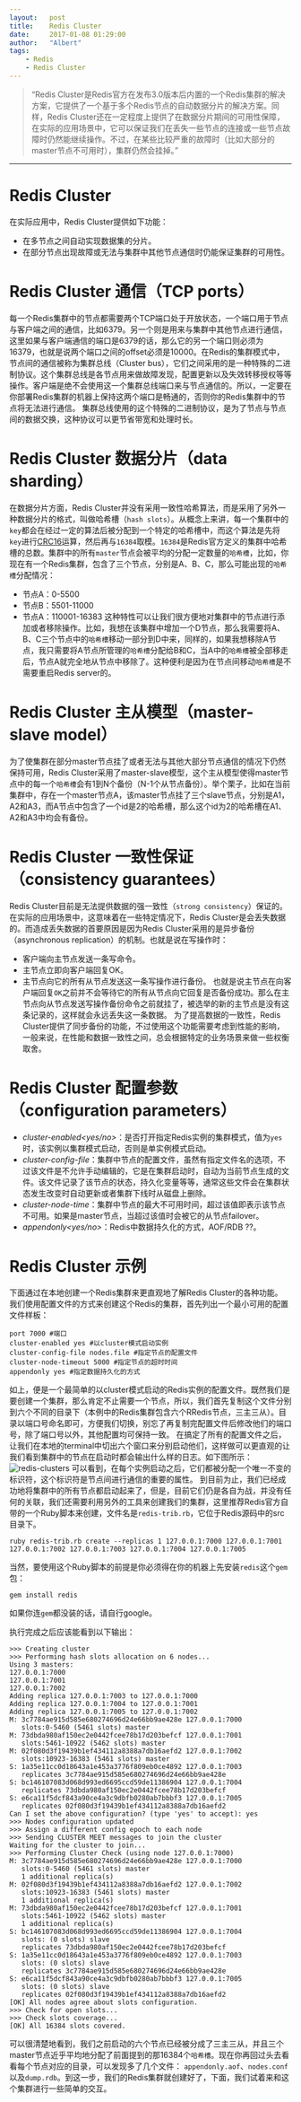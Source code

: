 ```yaml
---
layout:   post
title:    Redis Cluster
date:     2017-01-08 01:29:00
author:   "Albert"
tags:
    - Redis
    - Redis Cluster
---
```


> “Redis Cluster是Redis官方在发布3.0版本后内置的一个Redis集群的解决方案，它提供了一个基于多个Redis节点的自动数据分片的解决方案。同样，Redis Cluster还在一定程度上提供了在数据分片期间的可用性保障，在实际的应用场景中，它可以保证我们在丢失一些节点的连接或一些节点故障时仍然能继续操作。不过，在某些比较严重的故障时（比如大部分的master节点不可用时），集群仍然会挂掉。”
- - -

Redis Cluster
===
在实际应用中，Redis Cluster提供如下功能：
- 在多节点之间自动实现数据集的分片。
- 在部分节点出现故障或无法与集群中其他节点通信时仍能保证集群的可用性。

Redis Cluster 通信（TCP ports）
===
每一个Redis集群中的节点都需要两个TCP端口处于开放状态，一个端口用于节点与客户端之间的通信，比如6379。另一个则是用来与集群中其他节点进行通信，这里如果与客户端通信的端口是6379的话，那么它的另一个端口则必须为16379，也就是说两个端口之间的offset必须是10000。在Redis的集群模式中，节点间的通信被称为集群总线（Cluster bus），它们之间采用的是一种特殊的二进制协议。这个集群总线是各节点用来做故障发现，配置更新以及失效转移授权等等操作。客户端是绝不会使用这一个集群总线端口来与节点通信的。所以，一定要在你部署Redis集群的机器上保持这两个端口是畅通的，否则你的Redis集群中的节点将无法进行通信。
集群总线使用的这个特殊的二进制协议，是为了节点与节点间的数据交换，这种协议可以更节省带宽和处理时长。

Redis Cluster 数据分片（data sharding）
===
在数据分片方面，Redis Cluster并没有采用一致性哈希算法，而是采用了另外一种数据分片的格式，叫做哈希槽（`hash slots`）。从概念上来讲，每一个集群中的`key`都会在经过一定的算法后被分配到一个特定的哈希槽中，而这个算法是先将`key`进行[CRC16](https://en.wikipedia.org/wiki/Cyclic_redundancy_check)运算，然后再与`16384`取模。`16384`是Redis官方定义的集群中哈希槽的总数。集群中的所有`master`节点会被平均的分配一定数量的`哈希槽`，比如，你现在有一个Redis集群，包含了三个节点，分别是A、B、C，那么可能出现的`哈希槽`分配情况：
- 节点A：0-5500
- 节点B：5501-11000
- 节点A：110001-16383
这种特性可以让我们很方便地对集群中的节点进行添加或者移除操作。比如，我想在该集群中增加一个D节点，那么我需要将A、B、C三个节点中的`哈希槽`移动一部分到D中来，同样的，如果我想移除A节点，我只需要将A节点所管理的`哈希槽`分配给B和C，当A中的`哈希槽`被全部移走后，节点A就完全地从节点中移除了。这种便利是因为在节点间移动`哈希槽`是不需要重启Redis server的。

Redis Cluster 主从模型（master-slave model）
===
为了使集群在部分master节点挂了或者无法与其他大部分节点通信的情况下仍然保持可用，Redis Cluster采用了master-slave模型，这个主从模型使得master节点中的每一个`哈希槽`会有1到N个备份（N-1个从节点备份）。举个栗子，比如在当前集群中，存在一个master节点A，该master节点挂了三个slave节点，分别是A1，A2和A3，而A节点中包含了一个id是2的哈希槽，那么这个id为2的哈希槽在A1、A2和A3中均会有备份。

Redis Cluster 一致性保证（consistency guarantees）
===
Redis Cluster目前是无法提供数据的强一致性（`strong consistency`）保证的。在实际的应用场景中，这意味着在一些特定情况下，Redis Cluster是会丢失数据的。而造成丢失数据的首要原因是因为Redis Cluster采用的是异步备份（asynchronous replication）的机制。也就是说在写操作时：
- 客户端向主节点发送一条写命令。
- 主节点立即向客户端回复OK。
- 主节点向它的所有从节点发送这一条写操作进行备份。
也就是说主节点在向客户端回复`OK`之前并不会等待它的所有从节点向它回复是否备份成功。那么在主节点向从节点发送写操作备份命令之前就挂了，被选举的新的主节点是没有这条记录的，这样就会永远丢失这一条数据。
为了提高数据的一致性，Redis Cluster提供了同步备份的功能，不过使用这个功能需要考虑到性能的影响，一般来说，在性能和数据一致性之间，总会根据特定的业务场景来做一些权衡取舍。

Redis Cluster 配置参数（configuration parameters）
===
- *cluster-enabled<yes/no>*：是否打开指定Redis实例的集群模式，值为`yes`时，该实例以集群模式启动，否则是单实例模式启动。
- *cluster-config-file<filename>*：集群中节点的配置文件，虽然有指定文件名的选项，不过该文件是不允许手动编辑的，它是在集群启动时，自动为当前节点生成的文件。该文件记录了该节点的状态，持久化变量等等，通常这些文件会在集群状态发生改变时自动更新或者集群下线时从磁盘上删除。
- *cluster-node-time<millseconds>*：集群中节点的最大不可用时间，超过该值即表示该节点不可用。如果是master节点，当超过该值时会被它的从节点failover。
- *appendonly<yes/no>*：Redis中数据持久化的方式，AOF/RDB ??。

Redis Cluster 示例
===
下面通过在本地创建一个Redis集群来更直观地了解Redis Cluster的各种功能。
我们使用配置文件的方式来创建这个Redis的集群，首先列出一个最小可用的配置文件样板：
```code
port 7000 #端口
cluster-enabled yes #以cluster模式启动实例
cluster-config-file nodes.file #指定节点的配置文件
cluster-node-timeout 5000 #指定节点的超时时间
appendonly yes #指定数据持久化的方式
```

如上，便是一个最简单的以cluster模式启动的Redis实例的配置文件。既然我们是要创建一个集群，那么肯定不止需要一个节点，所以，我们首先复制这个文件分别到六个不同的目录下（本例中的Redis集群包含六个RRedis节点，三主三从）。目录以端口号命名即可，方便我们切换，别忘了再复制完配置文件后修改他们的端口号，除了端口号以外，其他配置均可保持一致。
在搞定了所有的配置文件之后，让我们在本地的terminal中切出六个窗口来分别启动他们，这样做可以更直观的让我们看到集群中的节点在启动时都会输出什么样的日志。如下图所示：
![redis-clusters](/img/redis-server-01.png)
可以看到，在每个实例启动之后，它们都被分配一个唯一不变的标识符，这个标识符是节点间进行通信的重要的属性。
到目前为止，我们已经成功地将集群中的所有节点都启动起来了，但是，目前它们仍是各自为战，并没有任何的关联，我们还需要利用另外的工具来创建我们的集群，这里推荐Redis官方自带的一个Ruby脚本来创建，文件名是`redis-trib.rb`，它位于Redis源码中的src目录下。

```code
ruby redis-trib.rb create --replicas 1 127.0.0.1:7000 127.0.0.1:7001 127.0.0.1:7002 127.0.0.1:7003 127.0.0.1:7004 127.0.0.1:7005
```
当然，要使用这个Ruby脚本的前提是你必须得在你的机器上先安装`redis`这个`gem`包： 

```code
gem install redis
```

如果你连`gem`都没装的话，请自行google。

执行完成之后应该能看到以下输出：

```code
>>> Creating cluster
>>> Performing hash slots allocation on 6 nodes...
Using 3 masters:
127.0.0.1:7000
127.0.0.1:7001
127.0.0.1:7002
Adding replica 127.0.0.1:7003 to 127.0.0.1:7000
Adding replica 127.0.0.1:7004 to 127.0.0.1:7001
Adding replica 127.0.0.1:7005 to 127.0.0.1:7002
M: 3c7784ae915d585e680274696d24e66bb9ae428e 127.0.0.1:7000
   slots:0-5460 (5461 slots) master
M: 73dbda980af150ec2e0442fcee78b17d203befcf 127.0.0.1:7001
   slots:5461-10922 (5462 slots) master
M: 02f080d3f19439b1ef434112a8388a7db16aefd2 127.0.0.1:7002
   slots:10923-16383 (5461 slots) master
S: 1a35e11cc0d18643a1e453a3776f809eb0ce4892 127.0.0.1:7003
   replicates 3c7784ae915d585e680274696d24e66bb9ae428e
S: bc146107083d068d993ed6695ccd59de11386904 127.0.0.1:7004
   replicates 73dbda980af150ec2e0442fcee78b17d203befcf
S: e6ca11f5dcf843a90ce4a3c9dbfb0280ab7bbbf3 127.0.0.1:7005
   replicates 02f080d3f19439b1ef434112a8388a7db16aefd2
Can I set the above configuration? (type 'yes' to accept): yes
>>> Nodes configuration updated
>>> Assign a different config epoch to each node
>>> Sending CLUSTER MEET messages to join the cluster
Waiting for the cluster to join...
>>> Performing Cluster Check (using node 127.0.0.1:7000)
M: 3c7784ae915d585e680274696d24e66bb9ae428e 127.0.0.1:7000
   slots:0-5460 (5461 slots) master
   1 additional replica(s)
M: 02f080d3f19439b1ef434112a8388a7db16aefd2 127.0.0.1:7002
   slots:10923-16383 (5461 slots) master
   1 additional replica(s)
M: 73dbda980af150ec2e0442fcee78b17d203befcf 127.0.0.1:7001
   slots:5461-10922 (5462 slots) master
   1 additional replica(s)
S: bc146107083d068d993ed6695ccd59de11386904 127.0.0.1:7004
   slots: (0 slots) slave
   replicates 73dbda980af150ec2e0442fcee78b17d203befcf
S: 1a35e11cc0d18643a1e453a3776f809eb0ce4892 127.0.0.1:7003
   slots: (0 slots) slave
   replicates 3c7784ae915d585e680274696d24e66bb9ae428e
S: e6ca11f5dcf843a90ce4a3c9dbfb0280ab7bbbf3 127.0.0.1:7005
   slots: (0 slots) slave
   replicates 02f080d3f19439b1ef434112a8388a7db16aefd2
[OK] All nodes agree about slots configuration.
>>> Check for open slots...
>>> Check slots coverage...
[OK] All 16384 slots covered.
```

可以很清楚地看到，我们之前启动的六个节点已经被分成了三主三从，并且三个master节点近乎平均地分配了前面提到的那16384个`哈希槽`。现在你再回过头去看看每个节点对应的目录，可以发现多了几个文件： `appendonly.aof`、`nodes.conf` 以及`dump.rdb`。到这一步，我们的Redis集群就创建好了，下面，我们试着来和这个集群进行一些简单的交互。
